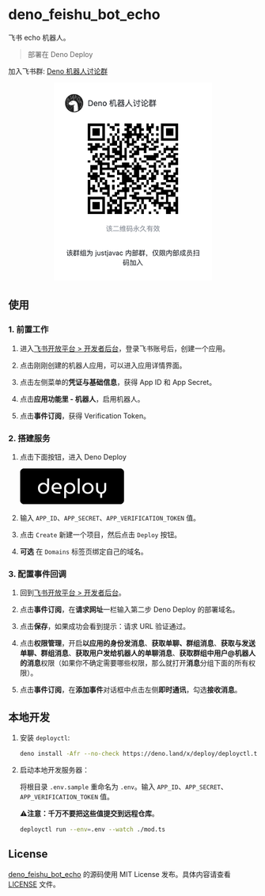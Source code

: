 # deno_feishu_bot_echo

飞书 echo 机器人。

> 部署在 Deno Deploy

加入飞书群:
[Deno 机器人讨论群](https://applink.feishu.cn/client/chat/chatter/add_by_link?link_token=f20saca4-e846-4e99-a12c-3c1cb4111767)

<p align="center">
    <img width="320" alt="Buy me a coffee" src="./assets/feishu_qrcode.png"/>
</p>

## 使用

### 1. 前置工作

1. 进入[飞书开放平台 > 开发者后台](https://open.feishu.cn/app/)，登录飞书账号后，创建一个应用。

1. 点击刚刚创建的机器人应用，可以进入应用详情界面。

1. 点击左侧菜单的**凭证与基础信息**，获得 App ID 和 App Secret。

1. 点击**应用功能里 - 机器人**，启用机器人。

1. 点击**事件订阅**，获得 Verification Token。

### 2. 搭建服务

1. 点击下面按钮，进入 Deno Deploy

   [![](./assets/deno-deploy-button.svg)](https://dash.deno.com/new?url=https://raw.githubusercontent.com/justjavac/deno_feishu_bot_echo/main/mod.ts&env=APP_ID,APP_SECRET,APP_VERIFICATION_TOKEN)

1. 输入 `APP_ID`、`APP_SECRET`、`APP_VERIFICATION_TOKEN` 值。

1. 点击 `Create` 新建一个项目，然后点击 `Deploy` 按钮。

1. **可选** 在 `Domains` 标签页绑定自己的域名。

### 3. 配置事件回调

1. 回到[飞书开放平台 > 开发者后台](https://open.feishu.cn/app/)。

1. 点击**事件订阅**，在**请求网址**一栏输入第二步 Deno Deploy 的部署域名。

1. 点击**保存**，如果成功会看到提示：请求 URL 验证通过。

1. 点击**权限管理**，开启**以应用的身份发消息**、**获取单聊、群组消息**、**获取与发送单聊、群组消息**、**获取用户发给机器人的单聊消息**、**获取群组中用户@机器人的消息**权限（如果你不确定需要哪些权限，那么就打开**消息**分组下面的所有权限）。

1. 点击**事件订阅**，在**添加事件**对话框中点击左侧**即时通讯**，勾选**接收消息**。

## 本地开发

1. 安装 `deployctl`:

   ```bash
   deno install -Afr --no-check https://deno.land/x/deploy/deployctl.ts
   ```

1. 启动本地开发服务器：

   将根目录 `.env.sample` 重命名为 `.env`。输入
   `APP_ID`、`APP_SECRET`、`APP_VERIFICATION_TOKEN` 值。

   ⚠️**注意：千万不要把这些值提交到远程仓库**。

   ```bash
   deployctl run --env=.env --watch ./mod.ts
   ```

## License

[deno_feishu_bot_echo](https://github.com/justjavac/deno_feishu_bot_echo) 的源码使用
MIT License 发布。具体内容请查看 [LICENSE](./LICENSE) 文件。

